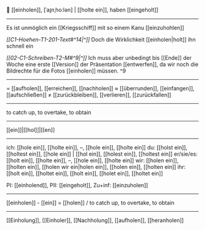 🏇 [[einholen]], [ˈaɪ̯nˌhoːlən] | [[holte ein]], haben [[eingeholt]]

---
Es ist unmöglich ein [[Kriegsschiff]] mit so einem Kanu [[einzuhohlen]]

*[[C1-Hoehen-T1-201-Text#^14|^]]* Doch die Wirklichkeit [[einholen|holt]] ihn schnell ein

*[[02-C1-Schreiben-T2-M#^9|^]]* Ich muss aber unbedingt bis [[Ende]] der Woche eine erste [[Version]] der Präsentation [[entwerfen]], da wir noch die Bildrechte für die Fotos [[einholen]] müssen. ^9


---
= [[aufholen]], [[erreichen]], [[nachholen]]
≈ [[überrunden]], [[einfangen]], [[aufschließen]]
≠ [[zurückbleiben]], [[verlieren]], [[zurückfallen]]

---
to catch up, to overtake, to obtain

---
[[ein]]|[[hol]]|[[en]]

---
ich: [[hole ein]], [[holte ein]], –, [[hole ein]], [[holte ein]]
du: [[holst ein]], [[holtest ein]], [[hole ein]] | [[hol ein]], [[holest ein]], [[holtest ein]]
er/sie/es: [[holt ein]], [[holte ein]], –, [[hole ein]], [[holte ein]]
wir: [[holen ein]], [[holten ein]], [[holen wir ein|holen ein]], [[holen ein]], [[holten ein]]
ihr: [[holt ein]], [[holtet ein]], [[holt ein]], [[holet ein]], [[holtet ein]]

PI: [[einholend]], PII: [[eingeholt]], Zu+inf: [[einzuholen]]

---
[[einholen]] - [[ein]] = [[holen]] / to catch up, to overtake, to obtain

---
[[Einholung]], [[Einholer]], [[Nachholung]], [[aufholen]], [[heranholen]]